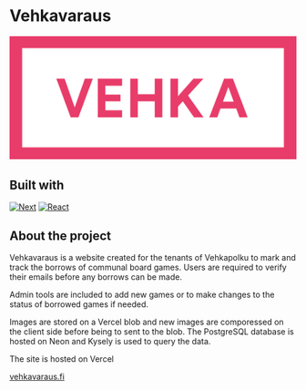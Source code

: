 # Vehkavaraus

<div align="center">

[![Vehka logo](./public/icons/vehka_horizontal_pink.svg)](https://www.vehkavaraus.fi/)

</div>

## Built with

[![Next][Next.js]][Next-url]
[![React][React.js]][React-url]

## About the project

Vehkavaraus is a website created for the tenants of Vehkapolku to mark and track the borrows of communal board games. Users are required to verify their emails before any borrows can be made.

Admin tools are included to add new games or to make changes to the status of borrowed games if needed. 

Images are stored on a Vercel blob and new images are comporessed on the client side before being to sent to the blob. The PostgreSQL database is hosted on Neon and Kysely is used to query the data.

The site is hosted on Vercel
 
[vehkavaraus.fi](https://www.vehkavaraus.fi)

[Next.js]: https://img.shields.io/badge/next.js-000000?style=for-the-badge&logo=nextdotjs&logoColor=white
[Next-url]: https://nextjs.org/
[React.js]: https://img.shields.io/badge/React-20232A?style=for-the-badge&logo=react&logoColor=61DAFB
[React-url]: https://reactjs.org/
